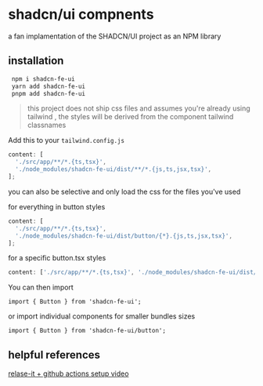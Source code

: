 # shadcn/ui compnents

a fan implamentation of the SHADCN/UI project as an NPM library

## installation

```bash
 npm i shadcn-fe-ui
 yarn add shadcn-fe-ui
 pnpm add shadcn-fe-ui
```

> this project does not ship css files and assumes you're already using tailwind , the styles will be derived from the component tailwind classnames

Add this to your `tailwind.config.js`

```js
content: [
  './src/app/**/*.{ts,tsx}',
  './node_modules/shadcn-fe-ui/dist/**/*.{js,ts,jsx,tsx}',
];
```

you can also be selective and only load the css for the files you've used

for everything in button styles

```js
content: [
  './src/app/**/*.{ts,tsx}',
  './node_modules/shadcn-fe-ui/dist/button/{*}.{js,ts,jsx,tsx}',
];
```

for a specific button.tsx styles

```js
content: ['./src/app/**/*.{ts,tsx}', './node_modules/shadcn-fe-ui/dist/**/button.tsx'];
```

You can then import

>

```tsx
import { Button } from 'shadcn-fe-ui';
```

or import individual components for smaller bundles sizes

```tsx
import { Button } from 'shadcn-fe-ui/button';
```

## helpful references

[relase-it + github actions setup video](https://www.youtube.com/watch?v=7pBcuT7j_A0)
